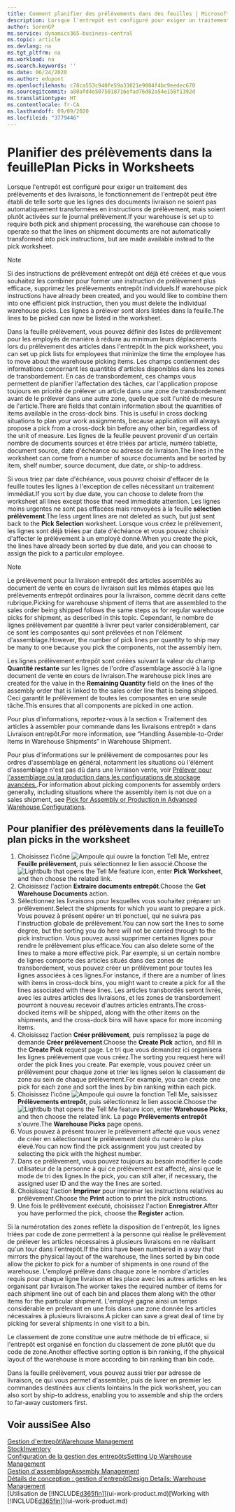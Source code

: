 ```yaml
---
title: Comment planifier des prélèvements dans des feuilles | Microsoft Docs
description: Lorsque l'entrepôt est configuré pour exiger un traitement des prélèvements et des livraisons, le fonctionnement de l'entrepôt peut être établi de telle sorte que les lignes des documents livraison ne soient pas automatiquement transformées en instructions de prélèvement, mais soient plutôt activées sur le journal prélèvement.
author: SorenGP
ms.service: dynamics365-business-central
ms.topic: article
ms.devlang: na
ms.tgt_pltfrm: na
ms.workload: na
ms.search.keywords: ''
ms.date: 06/24/2020
ms.author: edupont
ms.openlocfilehash: c78ca553c940fe59a33021e9804f4bc9eedec670
ms.sourcegitcommit: a80afd4e5075018716efad76d82a54e158f1392d
ms.translationtype: HT
ms.contentlocale: fr-CA
ms.lasthandoff: 09/09/2020
ms.locfileid: "3779446"
---
```

# <a name="plan-picks-in-worksheets"></a><span data-ttu-id="90e45-103">Planifier des prélèvements dans la feuille</span><span class="sxs-lookup"><span data-stu-id="90e45-103">Plan Picks in Worksheets</span></span>

<span data-ttu-id="90e45-104">Lorsque l'entrepôt est configuré pour exiger un traitement des prélèvements et des livraisons, le fonctionnement de l'entrepôt peut être établi de telle sorte que les lignes des documents livraison ne soient pas automatiquement transformées en instructions de prélèvement, mais soient plutôt activées sur le journal prélèvement.</span><span class="sxs-lookup"><span data-stu-id="90e45-104">If your warehouse is set up to require both pick and shipment processing, the warehouse can choose to operate so that the lines on shipment documents are not automatically transformed into pick instructions, but are made available instead to the pick worksheet.</span></span>  

> [!NOTE]  
> <span data-ttu-id="90e45-105">Si des instructions de prélèvement entrepôt ont déjà été créées et que vous souhaitez les combiner pour former une instruction de prélèvement plus efficace, supprimez les prélèvements entrepôt individuels.</span><span class="sxs-lookup"><span data-stu-id="90e45-105">If warehouse pick instructions have already been created, and you would like to combine them into one efficient pick instruction, then you must delete the individual warehouse picks.</span></span> <span data-ttu-id="90e45-106">Les lignes à prélever sont alors listées dans la feuille.</span><span class="sxs-lookup"><span data-stu-id="90e45-106">The lines to be picked can now be listed in the worksheet.</span></span>  

<span data-ttu-id="90e45-107">Dans la feuille prélèvement, vous pouvez définir des listes de prélèvement pour les employés de manière à réduire au minimum leurs déplacements lors du prélèvement des articles dans l'entrepôt.</span><span class="sxs-lookup"><span data-stu-id="90e45-107">In the pick worksheet, you can set up pick lists for employees that minimize the time the employee has to move about the warehouse picking items.</span></span> <span data-ttu-id="90e45-108">Les champs contiennent des informations concernant les quantités d'articles disponibles dans les zones de transbordement. En cas de transbordement, ces champs vous permettent de planifier l'affectation des tâches, car l'application propose toujours en priorité de prélever un article dans une zone de transbordement avant de le prélever dans une autre zone, quelle que soit l'unité de mesure de l'article.</span><span class="sxs-lookup"><span data-stu-id="90e45-108">There are fields that contain information about the quantities of items available in the cross-dock bins. This is useful in cross docking situations to plan your work assignments, because application will always propose a pick from a cross-dock bin before any other bin, regardless of the unit of measure.</span></span> <span data-ttu-id="90e45-109">Les lignes de la feuille peuvent provenir d'un certain nombre de documents sources et être triées par article, numéro tablette, document source, date d'échéance ou adresse de livraison.</span><span class="sxs-lookup"><span data-stu-id="90e45-109">The lines in the worksheet can come from a number of source documents and be sorted by item, shelf number, source document, due date, or ship-to address.</span></span>  

<span data-ttu-id="90e45-110">Si vous triez par date d'échéance, vous pouvez choisir d'effacer de la feuille toutes les lignes à l'exception de celles nécessitant un traitement immédiat.</span><span class="sxs-lookup"><span data-stu-id="90e45-110">If you sort by due date, you can choose to delete from the worksheet all lines except those that need immediate attention.</span></span> <span data-ttu-id="90e45-111">Les lignes moins urgentes ne sont pas effacées mais renvoyées à la feuille **sélection prélèvement**.</span><span class="sxs-lookup"><span data-stu-id="90e45-111">The less urgent lines are not deleted as such, but just sent back to the **Pick Selection** worksheet.</span></span> <span data-ttu-id="90e45-112">Lorsque vous créez le prélèvement, les lignes sont déjà triées par date d'échéance et vous pouvez choisir d'affecter le prélèvement à un employé donné.</span><span class="sxs-lookup"><span data-stu-id="90e45-112">When you create the pick, the lines have already been sorted by due date, and you can choose to assign the pick to a particular employee.</span></span>  

> [!NOTE]  
> <span data-ttu-id="90e45-113">Le prélèvement pour la livraison entrepôt des articles assemblés au document de vente en cours de livraison suit les mêmes étapes que les prélèvements entrepôt ordinaires pour la livraison, comme décrit dans cette rubrique.</span><span class="sxs-lookup"><span data-stu-id="90e45-113">Picking for warehouse shipment of items that are assembled to the sales order being shipped follows the same steps as for regular warehouse picks for shipment, as described in this topic.</span></span> <span data-ttu-id="90e45-114">Cependant, le nombre de lignes prélèvement par quantité à livrer peut varier considérablement, car ce sont les composantes qui sont prélevées et non l'élément d'assemblage.</span><span class="sxs-lookup"><span data-stu-id="90e45-114">However, the number of pick lines per quantity to ship may be many to one because you pick the components, not the assembly item.</span></span>  
>
> <span data-ttu-id="90e45-115">Les lignes prélèvement entrepôt sont créées suivant la valeur du champ **Quantité restante** sur les lignes de l'ordre d'assemblage associé à la ligne document de vente en cours de livraison.</span><span class="sxs-lookup"><span data-stu-id="90e45-115">The warehouse pick lines are created for the value in the **Remaining Quantity** field on the lines of the assembly order that is linked to the sales order line that is being shipped.</span></span> <span data-ttu-id="90e45-116">Ceci garantit le prélèvement de toutes les composantes en une seule tâche.</span><span class="sxs-lookup"><span data-stu-id="90e45-116">This ensures that all components are picked in one action.</span></span>  
>
> <span data-ttu-id="90e45-117">Pour plus d’informations, reportez-vous à la section « Traitement des articles à assembler pour commande dans les livraisons entrepôt » dans Livraison entrepôt.</span><span class="sxs-lookup"><span data-stu-id="90e45-117">For more information, see “Handling Assemble-to-Order Items in Warehouse Shipments” in Warehouse Shipment.</span></span>  
>
> <span data-ttu-id="90e45-118">Pour plus d'informations sur le prélèvement de composantes pour les ordres d'assemblage en général, notamment les situations où l'élément d'assemblage n'est pas dû dans une livraison vente, voir [Prélever pour l'assemblage ou la production dans les configurations de stockage avancées.](warehouse-how-to-pick-for-internal-operations-in-advanced-warehousing.md).</span><span class="sxs-lookup"><span data-stu-id="90e45-118">For information about picking components for assembly orders generally, including situations where the assembly item is not due on a sales shipment, see [Pick for Assembly or Production in Advanced Warehouse Configurations](warehouse-how-to-pick-for-internal-operations-in-advanced-warehousing.md).</span></span>  

## <a name="to-plan-picks-in-the-worksheet"></a><span data-ttu-id="90e45-119">Pour planifier des prélèvements dans la feuille</span><span class="sxs-lookup"><span data-stu-id="90e45-119">To plan picks in the worksheet</span></span>

1. <span data-ttu-id="90e45-120">Choisissez l'icône ![Ampoule qui ouvre la fonction Tell Me](media/ui-search/search_small.png "Dites-moi ce que vous voulez faire"), entrez **Feuille prélèvement**, puis sélectionnez le lien associé.</span><span class="sxs-lookup"><span data-stu-id="90e45-120">Choose the ![Lightbulb that opens the Tell Me feature](media/ui-search/search_small.png "Tell me what you want to do") icon, enter **Pick Worksheet**, and then choose the related link.</span></span>  
2. <span data-ttu-id="90e45-121">Choisissez l'action **Extraire documents entrepôt**.</span><span class="sxs-lookup"><span data-stu-id="90e45-121">Choose the **Get Warehouse Documents** action.</span></span>  
3. <span data-ttu-id="90e45-122">Sélectionnez les livraisons pour lesquelles vous souhaitez préparer un prélèvement.</span><span class="sxs-lookup"><span data-stu-id="90e45-122">Select the shipments for which you want to prepare a pick.</span></span> <span data-ttu-id="90e45-123">Vous pouvez à présent opérer un tri ponctuel, qui ne suivra pas l'instruction globale de prélèvement.</span><span class="sxs-lookup"><span data-stu-id="90e45-123">You can now sort the lines to some degree, but the sorting you do here will not be carried through to the pick instruction.</span></span> <span data-ttu-id="90e45-124">Vous pouvez aussi supprimer certaines lignes pour rendre le prélèvement plus efficace.</span><span class="sxs-lookup"><span data-stu-id="90e45-124">You can also delete some of the lines to make a more effective pick.</span></span> <span data-ttu-id="90e45-125">Par exemple, si un certain nombre de lignes comporte des articles situés dans des zones de transbordement, vous pouvez créer un prélèvement pour toutes les lignes associées à ces lignes.</span><span class="sxs-lookup"><span data-stu-id="90e45-125">For instance, if there are a number of lines with items in cross-dock bins, you might want to create a pick for all the lines associated with these lines.</span></span> <span data-ttu-id="90e45-126">Les articles transbordés seront livrés, avec les autres articles des livraisons, et les zones de transbordement pourront à nouveau recevoir d'autres articles entrants.</span><span class="sxs-lookup"><span data-stu-id="90e45-126">The cross-docked items will be shipped, along with the other items on the shipments, and the cross-dock bins will have space for more incoming items.</span></span>  
4. <span data-ttu-id="90e45-127">Choisissez l'action **Créer prélèvement**, puis remplissez la page de demande **Créer prélèvement**.</span><span class="sxs-lookup"><span data-stu-id="90e45-127">Choose the **Create Pick** action, and fill in the **Create Pick** request page.</span></span> <span data-ttu-id="90e45-128">Le tri que vous demandez ici organisera les lignes prélèvement que vous créez.</span><span class="sxs-lookup"><span data-stu-id="90e45-128">The sorting you request here will order the pick lines you create.</span></span> <span data-ttu-id="90e45-129">Par exemple, vous pouvez créer un prélèvement pour chaque zone et trier les lignes selon le classement de zone au sein de chaque prélèvement.</span><span class="sxs-lookup"><span data-stu-id="90e45-129">For example, you can create one pick for each zone and sort the lines by bin ranking within each pick.</span></span>  
5. <span data-ttu-id="90e45-130">Choisissez l'icône ![Ampoule qui ouvre la fonction Tell Me](media/ui-search/search_small.png "Dites-moi ce que vous voulez faire"), saisissez **Prélèvements entrepôt**, puis sélectionnez le lien associé.</span><span class="sxs-lookup"><span data-stu-id="90e45-130">Choose the ![Lightbulb that opens the Tell Me feature](media/ui-search/search_small.png "Tell me what you want to do") icon, enter **Warehouse Picks**, and then choose the related link.</span></span> <span data-ttu-id="90e45-131">La page **Prélèvements entrepôt** s'ouvre.</span><span class="sxs-lookup"><span data-stu-id="90e45-131">The **Warehouse Picks** page opens.</span></span>  
6. <span data-ttu-id="90e45-132">Vous pouvez à présent trouver le prélèvement affecté que vous venez de créer en sélectionnant le prélèvement doté du numéro le plus élevé.</span><span class="sxs-lookup"><span data-stu-id="90e45-132">You can now find the pick assignment you just created by selecting the pick with the highest number.</span></span>  
7. <span data-ttu-id="90e45-133">Dans ce prélèvement, vous pouvez toujours au besoin modifier le code utilisateur de la personne à qui ce prélèvement est affecté, ainsi que le mode de tri des lignes.</span><span class="sxs-lookup"><span data-stu-id="90e45-133">In the pick, you can still alter, if necessary, the assigned user ID and the way the lines are sorted.</span></span>  
8. <span data-ttu-id="90e45-134">Choisissez l'action **Imprimer** pour imprimer les instructions relatives au prélèvement.</span><span class="sxs-lookup"><span data-stu-id="90e45-134">Choose the **Print** action to print the pick instructions.</span></span>  
9. <span data-ttu-id="90e45-135">Une fois le prélèvement exécuté, choisissez l'action **Enregistrer**.</span><span class="sxs-lookup"><span data-stu-id="90e45-135">After you have performed the pick, choose the **Register** action.</span></span>  

<span data-ttu-id="90e45-136">Si la numérotation des zones reflète la disposition de l'entrepôt, les lignes triées par code de zone permettent à la personne qui réalise le prélèvement de prélever les articles nécessaires à plusieurs livraisons en ne réalisant qu'un tour dans l'entrepôt.</span><span class="sxs-lookup"><span data-stu-id="90e45-136">If the bins have been numbered in a way that mirrors the physical layout of the warehouse, the lines sorted by bin code allow the picker to pick for a number of shipments in one round of the warehouse.</span></span> <span data-ttu-id="90e45-137">L'employé prélève dans chaque zone le nombre d'articles requis pour chaque ligne livraison et les place avec les autres articles en les organisant par livraison.</span><span class="sxs-lookup"><span data-stu-id="90e45-137">The worker takes the required number of items for each shipment line out of each bin and places them along with the other items for the particular shipment.</span></span> <span data-ttu-id="90e45-138">L'employé gagne ainsi un temps considérable en prélevant en une fois dans une zone donnée les articles nécessaires à plusieurs livraisons.</span><span class="sxs-lookup"><span data-stu-id="90e45-138">A picker can save a great deal of time by picking for several shipments in one visit to a bin.</span></span>  

<span data-ttu-id="90e45-139">Le classement de zone constitue une autre méthode de tri efficace, si l'entrepôt est organisé en fonction du classement de zone plutôt que du code de zone.</span><span class="sxs-lookup"><span data-stu-id="90e45-139">Another effective sorting option is bin ranking, if the physical layout of the warehouse is more according to bin ranking than bin code.</span></span>  

<span data-ttu-id="90e45-140">Dans la feuille prélèvement, vous pouvez aussi trier par adresse de livraison, ce qui vous permet d'assembler, puis de livrer en premier les commandes destinées aux clients lointains.</span><span class="sxs-lookup"><span data-stu-id="90e45-140">In the pick worksheet, you can also sort by ship-to address, enabling you to assemble and ship the orders to far-away customers first.</span></span>  

## <a name="see-also"></a><span data-ttu-id="90e45-141">Voir aussi</span><span class="sxs-lookup"><span data-stu-id="90e45-141">See Also</span></span>

[<span data-ttu-id="90e45-142">Gestion d'entrepôt</span><span class="sxs-lookup"><span data-stu-id="90e45-142">Warehouse Management</span></span>](warehouse-manage-warehouse.md)  
[<span data-ttu-id="90e45-143">Stock</span><span class="sxs-lookup"><span data-stu-id="90e45-143">Inventory</span></span>](inventory-manage-inventory.md)  
[<span data-ttu-id="90e45-144">Configuration de la gestion des entrepôts</span><span class="sxs-lookup"><span data-stu-id="90e45-144">Setting Up Warehouse Management</span></span>](warehouse-setup-warehouse.md)  
[<span data-ttu-id="90e45-145">Gestion d'assemblage</span><span class="sxs-lookup"><span data-stu-id="90e45-145">Assembly Management</span></span>](assembly-assemble-items.md)  
[<span data-ttu-id="90e45-146">Détails de conception : gestion d'entrepôt</span><span class="sxs-lookup"><span data-stu-id="90e45-146">Design Details: Warehouse Management</span></span>](design-details-warehouse-management.md)  
<span data-ttu-id="90e45-147">[Utilisation de [!INCLUDE[d365fin](includes/d365fin_md.md)]](ui-work-product.md)</span><span class="sxs-lookup"><span data-stu-id="90e45-147">[Working with [!INCLUDE[d365fin](includes/d365fin_md.md)]](ui-work-product.md)</span></span>  
